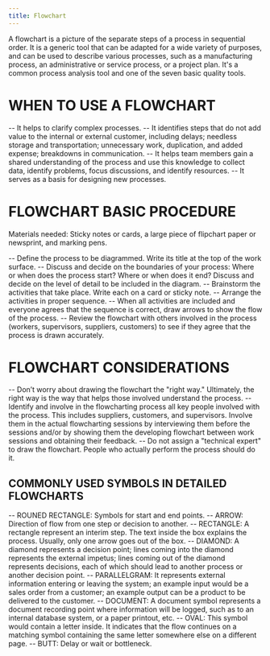 ```yaml
---
title: Flowchart
---
```


A flowchart is a picture of the separate steps of a process in sequential
order. It is a generic tool that can be adapted for a wide variety of
purposes, and can be used to describe various processes, such as a
manufacturing process, an administrative or service process, or a project
plan. It's a common process analysis tool and one of the seven basic quality
tools. 

# WHEN TO USE A FLOWCHART

-- It helps to clarify complex processes.
-- It identifies steps that do not add value to the internal or external customer, including delays; needless storage and transportation; unnecessary work, duplication, and added expense; breakdowns in communication.
-- It helps team members gain a shared understanding of the process and use this knowledge to collect data, identify problems, focus discussions, and identify resources.
-- It serves as a basis for designing new processes.

# FLOWCHART BASIC PROCEDURE

Materials needed: Sticky notes or cards, a large piece of flipchart paper or newsprint, and marking pens.

-- Define the process to be diagrammed. Write its title at the top of the work surface.
-- Discuss and decide on the boundaries of your process: Where or when does the process start? Where or when does it end? Discuss and decide on the level of detail to be included in the diagram.
-- Brainstorm the activities that take place. Write each on a card or sticky note.
-- Arrange the activities in proper sequence.
-- When all activities are included and everyone agrees that the sequence is correct, draw arrows to show the flow of the process.
-- Review the flowchart with others involved in the process (workers, supervisors, suppliers, customers) to see if they agree that the process is drawn accurately.

# FLOWCHART CONSIDERATIONS

-- Don’t worry about drawing the flowchart the "right way." Ultimately, the right way is the way that helps those involved understand the process.
-- Identify and involve in the flowcharting process all key people involved with the process. This includes suppliers, customers, and supervisors. Involve them in the actual flowcharting sessions by interviewing them before the sessions and/or by showing them the developing flowchart between work sessions and obtaining their feedback.
-- Do not assign a "technical expert" to draw the flowchart. People who actually perform the process should do it.

## COMMONLY USED SYMBOLS IN DETAILED FLOWCHARTS

-- ROUNED RECTANGLE: Symbols for start and end points.
-- ARROW: Direction of flow from one step or decision to another.
-- RECTANGLE: A rectangle represent an interim step. The text inside the box explains the process. Usually, only one arrow goes out of the box.
-- DIAMOND: A diamond represents a decision point; lines coming into the diamond represents the external impetus; lines coming out of the diamond represents decisions, each of which should lead to another process or another decision point.
-- PARALLELGRAM: It represents external information entering or leaving the system; an example input would be a sales order from a customer; an example output can be a product to be delivered to the customer.
-- DOCUMENT: A document symbol represents a document recording point where information will be logged, such as to an internal database system, or a paper printout, etc.
-- OVAL: This symbol would contain a letter inside. It indicates that the flow continues on a matching symbol containing the same letter somewhere else on a different page.
-- BUTT: Delay or wait or bottleneck.


